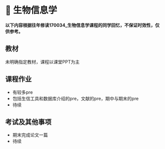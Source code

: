 # :pencil: 生物信息学

**以下内容根据往年修读170034_生物信息学课程的同学回忆，不保证时效性，仅供参考。**



## 教材

未明确指定教材，课程以课堂PPT为主



## 课程作业

* 有较多pre
* 包括生信工具和数据库介绍的pre，文献的pre，期中与期末的pre
* 待续



## 考试及其他事项

* 期末完成论文一篇
* 待续